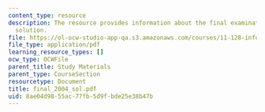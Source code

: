 ```yaml
---
content_type: resource
description: The resource provides information about the final examination and its
  solution.
file: https://ol-ocw-studio-app-qa.s3.amazonaws.com/courses/11-128-information-technology-and-the-labor-market-spring-2005/8ae04d9855ac77fb5d9fbde25e38b47b_final_2004_sol.pdf
file_type: application/pdf
learning_resource_types: []
ocw_type: OCWFile
parent_title: Study Materials
parent_type: CourseSection
resourcetype: Document
title: final_2004_sol.pdf
uid: 8ae04d98-55ac-77fb-5d9f-bde25e38b47b
---
```

